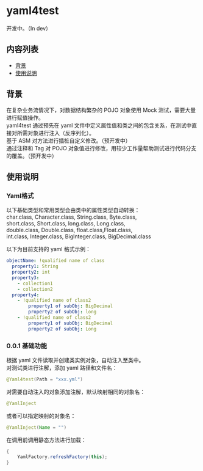 # yaml4test
开发中。（In dev）
## 内容列表
- [背景](#背景)
- [使用说明](#使用说明)
## 背景
在复杂业务流情况下，对数据结构繁杂的 POJO 对象使用 Mock 测试，需要大量进行赋值操作。  
yaml4test 通过预先在 yaml 文件中定义属性值和类之间的包含关系，在测试中直接对所需对象进行注入（反序列化）。  
基于 ASM 对方法进行插桩自定义修改。（预开发中）  
通过注释和 Tag 对 POJO 对象值进行修改，用较少工作量帮助测试进行代码分支的覆盖。（预开发中）  

## 使用说明
### Yaml格式
以下基础类型和常用类型会由类中的属性类型自动转换：  
char.class, Character.class, String.class, Byte.class,  
short.class, Short.class, long.class, Long.class,   
double.class, Double.class, float.class,Float.class,  
int.class, Integer.class, BigInteger.class, BigDecimal.class  

以下为目前支持的 yaml 格式示例：  
```yaml
objectName: !qualified name of class
  property1: String
  property2: int
  property3: 
    - collection1
    - collection2
  property4:
    - !qualified name of class2
        property1 of subObj: BigDecimal
        property2 of subObj: long
    - !qualified name of class2
        property1 of subObj: BigDecimal
        property2 of subObj: Long
```
### 0.0.1 基础功能
根据 yaml 文件读取并创建类实例对象，自动注入至类中。  
对测试类进行注解，添加 yaml 路径和文件名：  
```java
@Yaml4test(Path = "xxx.yml")
```
对需要自动注入的对象添加注解，默认映射相同的对象名：
```java
@YamlInject
```
或者可以指定映射的对象名：
```java
@YamlInject(Name = "")
```
在调用前调用静态方法进行加载：
```java
{
    YamlFactory.refreshFactory(this);
}
```